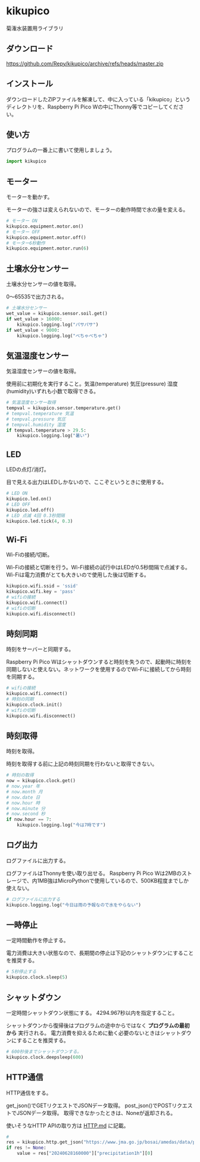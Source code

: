 # kikupico

菊潅水装置用ライブラリ

## ダウンロード

https://github.com/Repy/kikupico/archive/refs/heads/master.zip

## インストール

ダウンロードしたZIPファイルを解凍して、中に入っている「kikupico」というディレクトリを、Raspberry Pi Pico Wの中にThonny等でコピーしてください。

## 使い方

プログラムの一番上に書いて使用しましょう。

```python
import kikupico
```

## モーター

モーターを動かす。

モーターの強さは変えられないので、モーターの動作時間で水の量を変える。

```python
# モーター ON
kikupico.equipment.motor.on()
# モーター OFF
kikupico.equipment.motor.off()
# モーター6秒動作
kikupico.equipment.motor.run(6)
```

## 土壌水分センサー

土壌水分センサーの値を取得。

0～65535で出力される。

```python
# 土壌水分センサー
wet_value = kikupico.sensor.soil.get()
if wet_value > 16000:
    kikupico.logging.log("パサパサ")
if wet_value < 9000:
    kikupico.logging.log("べちゃべちゃ")
```

## 気温湿度センサー

気温湿度センサーの値を取得。

使用前に初期化を実行すること。気温(temperature) 気圧(pressure) 湿度(humidity)いずれも小数で取得できる。

```python
# 気温湿度センサー取得
tempval = kikupico.sensor.temperature.get()
# tempval.temperature 気温
# tempval.pressure 気圧
# tempval.humidity 湿度
if tempval.temperature > 29.5:
    kikupico.logging.log("暑い")
```

## LED

LEDの点灯/消灯。

目で見える出力はLEDしかないので、ここぞというときに使用する。

```python
# LED ON
kikupico.led.on()
# LED OFF
kikupico.led.off()
# LED 点滅 4回 0.3秒間隔
kikupico.led.tick(4, 0.3)
```

## Wi-Fi

Wi-Fiの接続/切断。

Wi-Fiの接続と切断を行う。Wi-Fi接続の試行中はLEDが0.5秒間隔で点滅する。Wi-Fiは電力消費がとても大きいので使用した後は切断する。

```python
kikupico.wifi.ssid = 'ssid'
kikupico.wifi.key = 'pass'
# wifiの接続
kikupico.wifi.connect()
# wifiの切断
kikupico.wifi.disconnect()
```

## 時刻同期

時刻をサーバーと同期する。

Raspberry Pi Pico Wはシャットダウンすると時刻を失うので、起動時に時刻を同期しないと使えない。ネットワークを使用するのでWi-Fiに接続してから時刻を同期する。

```python
# wifiの接続
kikupico.wifi.connect()
# 時刻の同期
kikupico.clock.init()
# wifiの切断
kikupico.wifi.disconnect()
```

## 時刻取得

時刻を取得。

時刻を取得する前に上記の時刻同期を行わないと取得できない。

```python
# 時刻の取得
now = kikupico.clock.get()
# now.year 年
# now.month 月
# now.date 日
# now.hour 時
# now.minute 分
# now.second 秒
if now.hour == 7:
    kikupico.logging.log("今は7時です")
```

## ログ出力

ログファイルに出力する。

ログファイルはThonnyを使い取り出せる。
Raspberry Pi Pico Wは2MBのストレージで、内1MB強はMicroPythonで使用しているので、500KB程度までしか使えない。

```python
# ログファイルに出力する
kikupico.logging.log("今日は雨の予報なので水をやらない")
```

## 一時停止

一定時間動作を停止する。

電力消費は大きい状態なので、長期間の停止は下記のシャットダウンにすることを推奨する。

```python
# 5秒停止する
kikupico.clock.sleep(5)
```

## シャットダウン

一定時間シャットダウン状態にする。
4294.967秒以内を指定すること。

シャットダウンから復帰後はプログラムの途中からではなく **プログラムの最初から** 実行される。
電力消費を抑えるために動く必要のないときはシャットダウンにすることを推奨する。

```python
# 600秒後までシャットダウンする。
kikupico.clock.deepsleep(600)
```

## HTTP通信

HTTP通信をする。

get_json()でGETリクエストでJSONデータ取得。
post_json()でPOSTリクエストでJSONデータ取得。
取得できなかったときは、Noneが返却される。

使いそうなHTTP APIの取り方は [HTTP.md](HTTP.md) に記載。

```python
# 
res = kikupico.http.get_json("https://www.jma.go.jp/bosai/amedas/data/point/40191/20240628_15.json")
if res != None:
    value = res["20240628160000"]["precipitation1h"][0]
```
